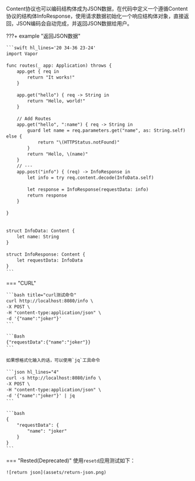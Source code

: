 
Content协议也可以编码结构体成为JSON数据，在代码中定义一个遵循Content协议的结构体InfoResponse，使用请求数据初始化一个响应结构体对象，直接返回，JSON编码会自动完成，并返回JSON数据给用户。

???+ example "返回JSON数据"

    ```swift hl_lines='20 34-36 23-24'
    import Vapor

    func routes(_ app: Application) throws {
        app.get { req in
            return "It works!"
        }

        app.get("hello") { req -> String in
            return "Hello, world!"
        }
        
        // Add Routes
        app.get("hello", ":name") { req -> String in
            guard let name = req.parameters.get("name", as: String.self) else {
                return "\(HTTPStatus.notFound)"
            }
            return "Hello, \(name)"
        }
        // ---
        app.post("info") { (req) -> InfoResponse in
            let info = try req.content.decode(InfoData.self)
            
            let response = InfoResponse(requestData: info)
            return response
        }
        
    }


    struct InfoData: Content {
        let name: String
    }

    struct InfoResponse: Content {
        let requestData: InfoData
    }
    ```

=== "CURL"

    ```bash title="curl测试命令"
    curl http://localhost:8080/info \
    -X POST \
    -H "content-type:application/json" \
    -d '{"name":"joker"}' 
    ```

    ```Bash
    {"requestData":{"name":"joker"}}
    ```

    如果想格式化输入的话，可以使用`jq`工具命令

    ```json hl_lines="4"
    curl -s http://localhost:8080/info \
    -X POST \
    -H "content-type:application/json" \
    -d '{"name":"joker"}' | jq
    ```

    ```bash
    {
        "requestData": {
            "name": "joker"
        }
    }
    ```

=== "Rested(Deprecated)"
    使用`resetd`应用测试如下：

    ![return json](assets/return-json.png)

